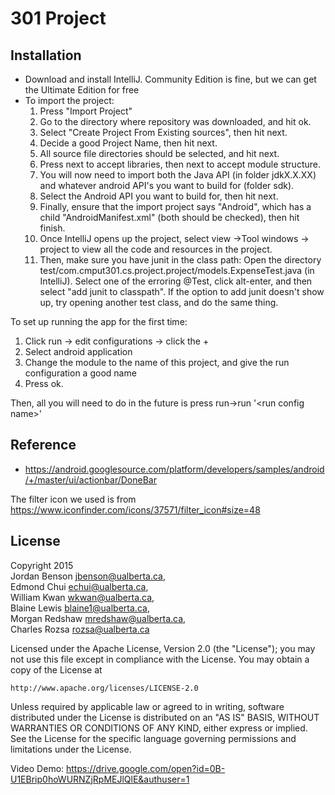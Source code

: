 301 Project
===========


Installation
-----------

- Download and install IntelliJ. Community Edition is fine, but we can get the Ultimate Edition for free
- To import the project:  
    1) Press "Import Project"  
    2) Go to the directory where repository was downloaded, and hit ok.  
    3) Select "Create Project From Existing sources", then hit next.  
    4) Decide a good Project Name, then hit next.  
    5) All source file directories should be selected, and hit next.  
    6) Press next to accept libraries, then next to accept module structure.  
    7) You will now need to import both the Java API (in folder jdkX.X.XX) and whatever android API's you want to build for (folder sdk).  
    8) Select the Android API you want to build for, then hit next.  
    9) Finally, ensure that the import project says "Android", which has a child "AndroidManifest.xml" (both should be checked), then hit finish.  
    10) Once IntelliJ opens up the project, select view ->Tool windows -> project to view all the code and resources in the project.  
    11) Then, make sure you have junit in the class path: Open the directory test/com.cmput301.cs.project.project/models.ExpenseTest.java (in IntelliJ). Select one of the erroring @Test, click alt-enter, and then select "add junit to classpath". If the option to add junit doesn't show up, try opening another test class, and do the same thing.

To set up running the app for the first time:  
1) Click run -> edit configurations -> click the +  
2) Select android application  
3) Change the module to the name of this project, and give the run configuration a good name  
4) Press ok.  

Then, all you will need to do in the future is press run->run '\<run config name\>'

Reference
-------
- https://android.googlesource.com/platform/developers/samples/android/+/master/ui/actionbar/DoneBar

The filter icon we used is from https://www.iconfinder.com/icons/37571/filter_icon#size=48

License
-------
Copyright 2015  
Jordan Benson <jbenson@ualberta.ca>,  
Edmond Chui <echui@ualberta.ca>,  
William Kwan <wkwan@ualberta.ca>,  
Blaine Lewis <blaine1@ualberta.ca>,  
Morgan Redshaw <mredshaw@ualberta.ca>,  
Charles Rozsa <rozsa@ualberta.ca>  

Licensed under the Apache License, Version 2.0 (the "License");
you may not use this file except in compliance with the License.
You may obtain a copy of the License at

    http://www.apache.org/licenses/LICENSE-2.0

Unless required by applicable law or agreed to in writing, software
distributed under the License is distributed on an "AS IS" BASIS,
WITHOUT WARRANTIES OR CONDITIONS OF ANY KIND, either express or implied.
See the License for the specific language governing permissions and
limitations under the License.  

Video Demo: https://drive.google.com/open?id=0B-U1EBrip0hoWURNZjRpMEJlQlE&authuser=1
